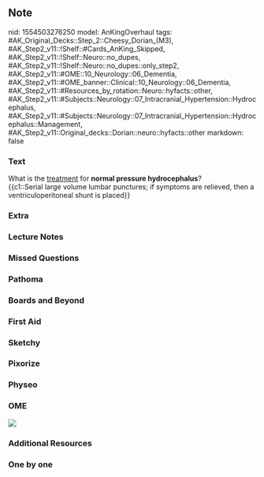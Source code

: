 ## Note
nid: 1554503276250
model: AnKingOverhaul
tags: #AK_Original_Decks::Step_2::Cheesy_Dorian_(M3), #AK_Step2_v11::!Shelf::#Cards_AnKing_Skipped, #AK_Step2_v11::!Shelf::Neuro::no_dupes, #AK_Step2_v11::!Shelf::Neuro::no_dupes::only_step2, #AK_Step2_v11::#OME::10_Neurology::06_Dementia, #AK_Step2_v11::#OME_banner::Clinical::10_Neurology::06_Dementia, #AK_Step2_v11::#Resources_by_rotation::Neuro::hyfacts::other, #AK_Step2_v11::#Subjects::Neurology::07_Intracranial_Hypertension::Hydrocephalus, #AK_Step2_v11::#Subjects::Neurology::07_Intracranial_Hypertension::Hydrocephalus::Management, #AK_Step2_v11::Original_decks::Dorian::neuro::hyfacts::other
markdown: false

### Text
<div>
  What is the <u>treatment</u> for <b>normal pressure
  hydrocephalus</b>?
</div>
<div>
  {{c1::Serial large volume lumbar punctures; if symptoms are
  relieved, then a ventriculoperitoneal shunt is placed}}
</div>

### Extra


### Lecture Notes


### Missed Questions


### Pathoma


### Boards and Beyond


### First Aid


### Sketchy


### Pixorize


### Physeo


### OME
<div class="ome-widget">
  <a href=
  "https://onlinemeded.org/spa/neurology/dementia/acquire?ref=anki">
  <img src="_OME_AnkiFlashcards_Lesson_5.png"></a>
</div>

### Additional Resources


### One by one

